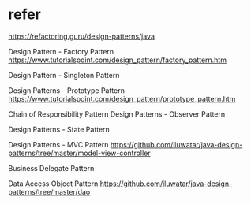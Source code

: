 # refer
https://refactoring.guru/design-patterns/java

Design Pattern - Factory Pattern
https://www.tutorialspoint.com/design_pattern/factory_pattern.htm 


Design Pattern - Singleton Pattern


Design Patterns - Prototype Pattern
https://www.tutorialspoint.com/design_pattern/prototype_pattern.htm


Chain of Responsibility Pattern
Design Patterns - Observer Pattern


Design Patterns - State Pattern

Design Patterns - MVC Pattern
https://github.com/iluwatar/java-design-patterns/tree/master/model-view-controller



Business Delegate Pattern


Data Access Object Pattern
https://github.com/iluwatar/java-design-patterns/tree/master/dao















